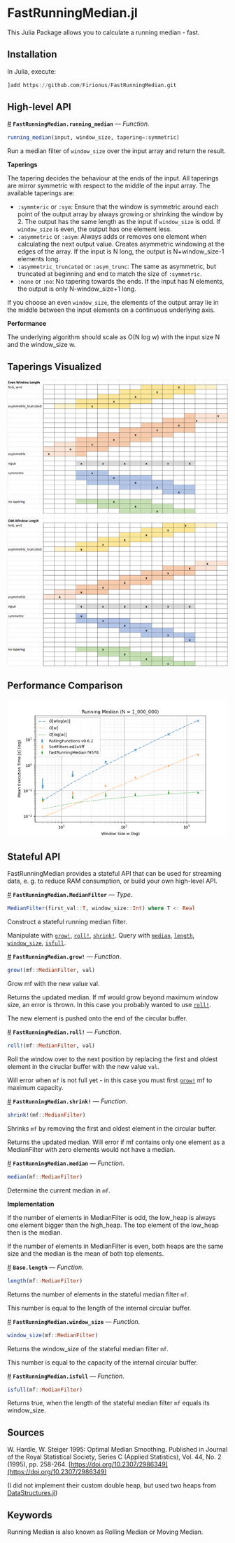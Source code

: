 
<a id='FastRunningMedian.jl'></a>

<a id='FastRunningMedian.jl-1'></a>

# FastRunningMedian.jl


This Julia Package allows you to calculate a running median - fast.


<a id='Installation'></a>

<a id='Installation-1'></a>

## Installation


In Julia, execute: 


```julia
]add https://github.com/Firionus/FastRunningMedian.git
```


<a id='High-level-API'></a>

<a id='High-level-API-1'></a>

## High-level API

<a id='FastRunningMedian.running_median' href='#FastRunningMedian.running_median'>#</a>
**`FastRunningMedian.running_median`** &mdash; *Function*.



```julia
running_median(input, window_size, tapering=:symmetric)
```

Run a median filter of `window_size` over the input array and return the result. 

**Taperings**

The tapering decides the behaviour at the ends of the input. All taperings are mirror symmetric with respect to the middle of the input array. The available taperings are:

  * `:symmteric` or `:sym`: Ensure that the window is symmetric around each point of the output array by always growing or shrinking the window by 2. The output has the same length as the input if `window_size` is odd. If `window_size` is even, the output has one element less.
  * `:asymmetric` or `:asym`: Always adds or removes one element when calculating the next output value. Creates asymmetric windowing at the edges of the array. If the input is N long, the output is N+window_size-1 elements long.
  * `:asymmetric_truncated` or `:asym_trunc`: The same as asymmetric, but truncated at beginning and end to match the size of `:symmetric`.
  * `:none` or `:no`: No tapering towards the ends. If the input has N elements, the output is only N-window_size+1 long.

If you choose an even `window_size`, the elements of the output array lie in the middle between the input elements on a continuous underlying axis. 

**Performance**

The underlying algorithm should scale as O(N log w) with the input size N and the window_size w. 


<a id='Taperings-Visualized'></a>

<a id='Taperings-Visualized-1'></a>

## Taperings Visualized


![Tapering Examples](docs/src/tapering%20examples.png)


<a id='Performance-Comparison'></a>

<a id='Performance-Comparison-1'></a>

## Performance Comparison


![Benchmark Comparison](docs/src/Running%20Median%20Benchmarks.png)


<a id='Stateful-API'></a>

<a id='Stateful-API-1'></a>

## Stateful API


FastRunningMedian provides a stateful API that can be used for streaming data, e. g. to reduce RAM consumption, or build your own high-level API.

<a id='FastRunningMedian.MedianFilter' href='#FastRunningMedian.MedianFilter'>#</a>
**`FastRunningMedian.MedianFilter`** &mdash; *Type*.



```julia
MedianFilter(first_val::T, window_size::Int) where T <: Real
```

Construct a stateful running median filter. 

Manipulate with [`grow!`](README.md#FastRunningMedian.grow!), [`roll!`](README.md#FastRunningMedian.roll!), [`shrink!`](README.md#FastRunningMedian.shrink!).  Query with [`median`](README.md#FastRunningMedian.median), [`length`](README.md#Base.length), [`window_size`](README.md#FastRunningMedian.window_size), [`isfull`](README.md#FastRunningMedian.isfull). 

<a id='FastRunningMedian.grow!' href='#FastRunningMedian.grow!'>#</a>
**`FastRunningMedian.grow!`** &mdash; *Function*.



```julia
grow!(mf::MedianFilter, val)
```

Grow mf with the new value val. 

Returns the updated median. If mf would grow beyond maximum window size, an error is thrown. In this case you probably wanted to use [`roll!`](README.md#FastRunningMedian.roll!). 

The new element is pushed onto the end of the circular buffer. 

<a id='FastRunningMedian.roll!' href='#FastRunningMedian.roll!'>#</a>
**`FastRunningMedian.roll!`** &mdash; *Function*.



```julia
roll!(mf::MedianFilter, val)
```

Roll the window over to the next position by replacing the first and oldest element in the ciruclar buffer with the new value `val`. 

Will error when `mf` is not full yet - in this case you must first [`grow!`](README.md#FastRunningMedian.grow!) mf to maximum capacity. 

<a id='FastRunningMedian.shrink!' href='#FastRunningMedian.shrink!'>#</a>
**`FastRunningMedian.shrink!`** &mdash; *Function*.



```julia
shrink!(mf::MedianFilter)
```

Shrinks `mf` by removing the first and oldest element in the circular buffer. 

Returns the updated median. Will error if mf contains only one element as a MedianFilter with zero elements would not have a median. 

<a id='FastRunningMedian.median' href='#FastRunningMedian.median'>#</a>
**`FastRunningMedian.median`** &mdash; *Function*.



```julia
median(mf::MedianFilter)
```

Determine the current median in `mf`. 

**Implementation**

If the number of elements in MedianFilter is odd, the low_heap is always one element bigger than the high_heap. The top element of the low_heap then is the median. 

If the number of elements in MedianFilter is even, both heaps are the same size and the median is the mean of both top elements. 

<a id='Base.length' href='#Base.length'>#</a>
**`Base.length`** &mdash; *Function*.



```julia
length(mf::MedianFilter)
```

Returns the number of elements in the stateful median filter `mf`. 

This number is equal to the length of the internal circular buffer. 

<a id='FastRunningMedian.window_size' href='#FastRunningMedian.window_size'>#</a>
**`FastRunningMedian.window_size`** &mdash; *Function*.



```julia
window_size(mf::MedianFilter)
```

Returns the window_size of the stateful median filter `mf`. 

This number is equal to the capacity of the internal circular buffer. 

<a id='FastRunningMedian.isfull' href='#FastRunningMedian.isfull'>#</a>
**`FastRunningMedian.isfull`** &mdash; *Function*.



```julia
isfull(mf::MedianFilter)
```

Returns true, when the length of the stateful median filter `mf` equals its window_size. 


<a id='Sources'></a>

<a id='Sources-1'></a>

## Sources


W. Hardle, W. Steiger 1995: Optimal Median Smoothing. Published in  Journal of the Royal Statistical Society, Series C (Applied Statistics), Vol. 44, No. 2 (1995), pp. 258-264. [https://doi.org/10.2307/2986349](https://doi.org/10.2307/2986349)


(I did not implement their custom double heap, but used two heaps from [DataStructures.jl](https://github.com/JuliaCollections/DataStructures.jl))


<a id='Keywords'></a>

<a id='Keywords-1'></a>

## Keywords


Running Median is also known as Rolling Median or Moving Median. 

